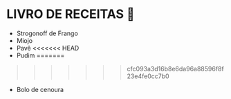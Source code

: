 # LIVRO DE RECEITAS :hamburger:

- Strogonoff de Frango
- Miojo
- Pavê
<<<<<<< HEAD
- Pudim
=======
>>>>>>> cfc093a3d16b8e6da96a88596f8f23e4fe0cc7b0
- Bolo de cenoura


